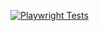 [![Playwright Tests](https://github.com/shrinivasbb/playwright-Automation-ts/actions/workflows/playwright.yml/badge.svg)](https://github.com/shrinivasbb/playwright-Automation-ts/actions/workflows/playwright.yml)
